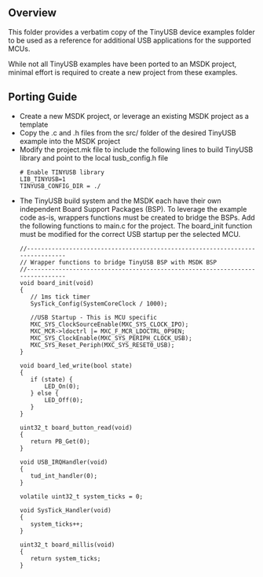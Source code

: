 ## Overview

This folder provides a verbatim copy of the TinyUSB device examples folder to
be used as a reference for additional USB applications for the supported MCUs.

While not all TinyUSB examples have been ported to an MSDK project, minimal
effort is required to create a new project from these examples.

## Porting Guide

 + Create a new MSDK project, or leverage an existing MSDK project as a template
 + Copy the .c and .h files from the src/ folder of the desired TinyUSB example into the MSDK project
 + Modify the project.mk file to include the following lines to build TinyUSB library and point to the local tusb_config.h file
     ```
     # Enable TINYUSB library
     LIB_TINYUSB=1
     TINYUSB_CONFIG_DIR = ./
     ```
 + The TinyUSB build system and the MSDK each have their own independent Board Support Packages (BSP). To leverage the
   example code as-is, wrappers functions must be created to bridge the BSPs.  Add the following functions
   to main.c for the project.  The board_init function must be modified for the correct USB startup per the selected MCU.
     ```
    //------------------------------------------------------------------------------
    // Wrapper functions to bridge TinyUSB BSP with MSDK BSP
    //------------------------------------------------------------------------------
    void board_init(void)
    {
        // 1ms tick timer
        SysTick_Config(SystemCoreClock / 1000);

        //USB Startup - This is MCU specific
        MXC_SYS_ClockSourceEnable(MXC_SYS_CLOCK_IPO);
        MXC_MCR->ldoctrl |= MXC_F_MCR_LDOCTRL_0P9EN;
        MXC_SYS_ClockEnable(MXC_SYS_PERIPH_CLOCK_USB);
        MXC_SYS_Reset_Periph(MXC_SYS_RESET0_USB);
    }

    void board_led_write(bool state)
    {
        if (state) {
            LED_On(0);
        } else {
            LED_Off(0);
        }
    }

    uint32_t board_button_read(void)
    {
        return PB_Get(0);
    }

    void USB_IRQHandler(void)
    {
        tud_int_handler(0);
    }

    volatile uint32_t system_ticks = 0;

    void SysTick_Handler(void)
    {
        system_ticks++;
    }

    uint32_t board_millis(void)
    {
        return system_ticks;
    }
     ```
